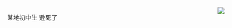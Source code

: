 <img align="right" src="https://github-readme-stats.vercel.app/api?username=Pinghigh&show_icons=true&icon_color=CE1D2D&text_color=718096&bg_color=ffffff&hide_title=true" />

某地初中生
逊死了
